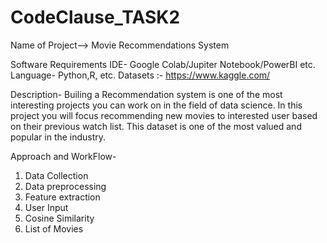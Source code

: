 # CodeClause_TASK2

Name of Project--> Movie Recommendations System 

Software Requirements
IDE- Google Colab/Jupiter Notebook/PowerBI etc.
Language- Python,R, etc.
Datasets :- https://www.kaggle.com/

Description- Builing a Recommendation  system is one of the most interesting projects you can work on in the field of data science. In this project you will focus recommending new movies to interested user based on their previous watch list. This dataset is one of the most valued and popular in the industry. 

Approach and WorkFlow-
1. Data Collection
2. Data preprocessing
3. Feature extraction
4. User Input
5. Cosine Similarity
6. List of Movies
